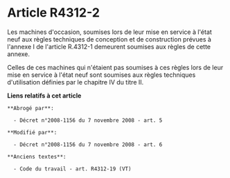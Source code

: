 # Article R4312-2

Les machines d'occasion, soumises lors de leur mise en service à l'état neuf aux règles techniques de conception et de
construction prévues à l'annexe I de l'article R.4312-1 demeurent soumises aux règles de cette annexe.

Celles de ces machines qui n'étaient pas soumises à ces règles lors de leur mise en service à l'état neuf sont soumises aux
règles techniques d'utilisation définies par le chapitre IV du titre II.

**Liens relatifs à cet article**

	**Abrogé par**:

	  - Décret n°2008-1156 du 7 novembre 2008 - art. 5

	**Modifié par**:

	  - Décret n°2008-1156 du 7 novembre 2008 - art. 6

	**Anciens textes**:

	  - Code du travail - art. R4312-19 (VT)
